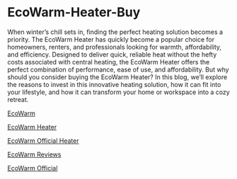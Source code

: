 # EcoWarm-Heater-Buy

When winter’s chill sets in, finding the perfect heating solution becomes a priority. The EcoWarm Heater has quickly become a popular choice for homeowners, renters, and professionals looking for warmth, affordability, and efficiency. Designed to deliver quick, reliable heat without the hefty costs associated with central heating, the EcoWarm Heater offers the perfect combination of performance, ease of use, and affordability.
But why should you consider buying the EcoWarm Heater? In this blog, we’ll explore the reasons to invest in this innovative heating solution, how it can fit into your lifestyle, and how it can transform your home or workspace into a cozy retreat.


[EcoWarm](https://www.offerplox.com/e-commerce/ecowarm-heater/)

[EcoWarm Heater ](https://www.offerplox.com/e-commerce/ecowarm-heater/)

[EcoWarm Official Heater](https://www.offerplox.com/e-commerce/ecowarm-heater/)

[EcoWarm Reviews](https://www.offerplox.com/e-commerce/ecowarm-heater/)

[EcoWarm Official ](https://www.offerplox.com/e-commerce/ecowarm-heater/)
